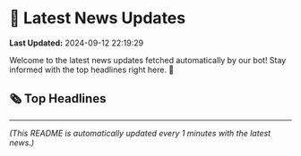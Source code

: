 # 📰 Latest News Updates
**Last Updated:** 2024-09-12 22:19:29

Welcome to the latest news updates fetched automatically by our bot! Stay informed with the top headlines right here. 🚀

## 🗞️ Top Headlines

---
*(This README is automatically updated every 1 minutes with the latest news.)*
